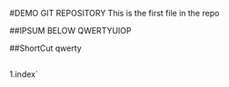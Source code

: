 #DEMO GIT REPOSITORY
This is the first file in the repo

##IPSUM BELOW
QWERTYUIOP

##ShortCut
qwerty


##
1.index`
